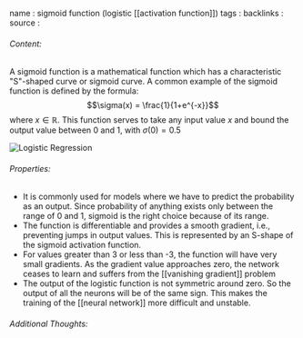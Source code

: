 name : sigmoid function (logistic [[activation function]])
tags : 
backlinks :
source : 

###### Content:
A sigmoid function is a mathematical function which has a characteristic "S"-shaped curve or sigmoid curve. A common example of the sigmoid function is defined by the formula:
$$\sigma(x) = \frac{1}{1+e^{-x}}$$
where $x \in \mathbb{R}$. This function serves to take any input value $x$ and bound the output value between $0$ and $1$, with $\sigma(0) = 0.5$

![Logistic Regression](https://devopedia.org/images/article/305/5893.1610998124.png)

###### Properties:
-   It is commonly used for models where we have to predict the probability as an output. Since probability of anything exists only between the range of 0 and 1, sigmoid is the right choice because of its range.
-   The function is differentiable and provides a smooth gradient, i.e., preventing jumps in output values. This is represented by an S-shape of the sigmoid activation function.
- For values greater than 3 or less than -3, the function will have very small gradients. As the gradient value approaches zero, the network ceases to learn and suffers from the [[vanishing gradient]] problem  
- The output of the logistic function is not symmetric around zero. So the output of all the neurons will be of the same sign. This makes the training of the [[neural network]] more difficult and unstable.

###### Additional Thoughts:
